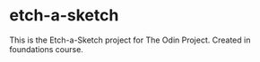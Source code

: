 # etch-a-sketch
This is the Etch-a-Sketch project for The Odin Project.
Created in foundations course.